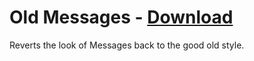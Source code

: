 # Old Messages - [Download](https://raw.githubusercontent.com/Trixlight/Various-Tweaks/master/Discord/Themes/OldMessages/OldMessages.theme.css)

Reverts the look of Messages back to the good old style.
